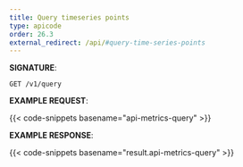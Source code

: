 ```yaml
---
title: Query timeseries points
type: apicode
order: 26.3
external_redirect: /api/#query-time-series-points
---
```


**SIGNATURE**:

`GET /v1/query`

**EXAMPLE REQUEST**:

{{< code-snippets basename="api-metrics-query" >}}

**EXAMPLE RESPONSE**:

{{< code-snippets basename="result.api-metrics-query" >}}
